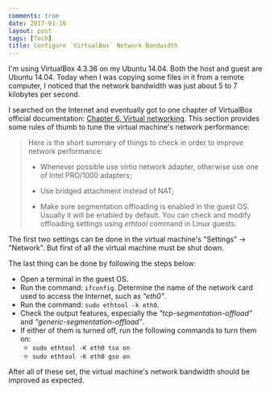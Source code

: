 ```yaml
---
comments: true
date: 2017-01-16
layout: post
tags: [Tech]
title: Configure `VirtualBox` Network Bandwidth
---
```


I'm using VirtualBox 4.3.36 on my Ubuntu 14.04. Both the host and guest are Ubuntu 14.04. Today when I was copying some files in it from a remote computer, I noticed that the network bandwidth was just about 5 to 7 kilobytes per second.

I searched on the Internet and eventually got to one chapter of VirtualBox official documentation: [Chapter 6. Virtual networking](https://www.virtualbox.org/manual/ch06.html#network_performance). This section provides some rules of thumb to tune the virtual machine's network performance:

> Here is the short summary of things to check in order to improve network performance:
>
> * Whenever possible use virtio network adapter, otherwise use one of Intel PRO/1000 adapters;
>
> * Use bridged attachment instead of NAT;
>
> * Make sure segmentation offloading is enabled in the guest OS. Usually it will be enabled by default. You can check and modify offloading settings using _ethtool_ command in Linux guests.

The first two settings can be done in the virtual machine's "Settings" -> "Network". But first of all the virtual machine must be shut down.

The last thing can be done by following the steps below:

* Open a terminal in the guest OS.
* Run the command: ```ifconfig```. Determine the name of the network card used to access the Internet, such as _"eth0"_.
* Run the command: ```sudo ethtool -k eth0```.
* Check the output features, especially the _"tcp-segmentation-offload"_ and _"generic-segmentation-offload"_.
* If either of them is turned off, run the following commands to turn them on:
  * ```sudo ethtool -K eth0 tso on```
  * ```sudo ethtool -K eth0 gso on```

After all of these set, the virtual machine's network bandwidth should be improved as expected.
